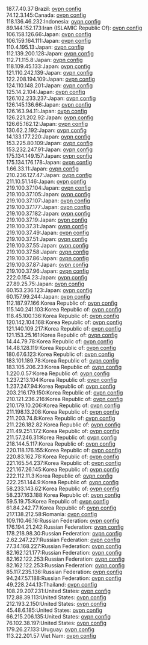 187.7.40.37:Brazil: [ovpn config](vpn/187_7_40_37.ovpn)  
74.12.3.145:Canada: [ovpn config](vpn/74_12_3_145.ovpn)  
118.136.46.232:Indonesia: [ovpn config](vpn/118_136_46_232.ovpn)  
89.144.152.173:Iran (ISLAMIC Republic Of): [ovpn config](vpn/89_144_152_173.ovpn)  
106.158.126.66:Japan: [ovpn config](vpn/106_158_126_66.ovpn)  
106.159.164.111:Japan: [ovpn config](vpn/106_159_164_111.ovpn)  
110.4.195.13:Japan: [ovpn config](vpn/110_4_195_13.ovpn)  
112.139.200.128:Japan: [ovpn config](vpn/112_139_200_128.ovpn)  
112.71.115.8:Japan: [ovpn config](vpn/112_71_115_8.ovpn)  
118.109.45.133:Japan: [ovpn config](vpn/118_109_45_133.ovpn)  
121.110.242.139:Japan: [ovpn config](vpn/121_110_242_139.ovpn)  
122.208.194.109:Japan: [ovpn config](vpn/122_208_194_109.ovpn)  
124.110.148.201:Japan: [ovpn config](vpn/124_110_148_201.ovpn)  
125.14.2.104:Japan: [ovpn config](vpn/125_14_2_104.ovpn)  
126.102.233.237:Japan: [ovpn config](vpn/126_102_233_237.ovpn)  
126.145.136.66:Japan: [ovpn config](vpn/126_145_136_66.ovpn)  
126.163.94.11:Japan: [ovpn config](vpn/126_163_94_11.ovpn)  
126.221.202.92:Japan: [ovpn config](vpn/126_221_202_92.ovpn)  
126.65.162.12:Japan: [ovpn config](vpn/126_65_162_12.ovpn)  
130.62.2.192:Japan: [ovpn config](vpn/130_62_2_192.ovpn)  
14.133.177.220:Japan: [ovpn config](vpn/14_133_177_220.ovpn)  
153.225.80.109:Japan: [ovpn config](vpn/153_225_80_109.ovpn)  
153.232.247.91:Japan: [ovpn config](vpn/153_232_247_91.ovpn)  
175.134.149.157:Japan: [ovpn config](vpn/175_134_149_157.ovpn)  
175.134.176.178:Japan: [ovpn config](vpn/175_134_176_178.ovpn)  
1.66.33.11:Japan: [ovpn config](vpn/1_66_33_11.ovpn)  
210.236.127.47:Japan: [ovpn config](vpn/210_236_127_47.ovpn)  
211.10.51.146:Japan: [ovpn config](vpn/211_10_51_146.ovpn)  
219.100.37.104:Japan: [ovpn config](vpn/219_100_37_104.ovpn)  
219.100.37.105:Japan: [ovpn config](vpn/219_100_37_105.ovpn)  
219.100.37.107:Japan: [ovpn config](vpn/219_100_37_107.ovpn)  
219.100.37.177:Japan: [ovpn config](vpn/219_100_37_177.ovpn)  
219.100.37.182:Japan: [ovpn config](vpn/219_100_37_182.ovpn)  
219.100.37.19:Japan: [ovpn config](vpn/219_100_37_19.ovpn)  
219.100.37.31:Japan: [ovpn config](vpn/219_100_37_31.ovpn)  
219.100.37.49:Japan: [ovpn config](vpn/219_100_37_49.ovpn)  
219.100.37.51:Japan: [ovpn config](vpn/219_100_37_51.ovpn)  
219.100.37.55:Japan: [ovpn config](vpn/219_100_37_55.ovpn)  
219.100.37.58:Japan: [ovpn config](vpn/219_100_37_58.ovpn)  
219.100.37.86:Japan: [ovpn config](vpn/219_100_37_86.ovpn)  
219.100.37.87:Japan: [ovpn config](vpn/219_100_37_87.ovpn)  
219.100.37.96:Japan: [ovpn config](vpn/219_100_37_96.ovpn)  
222.0.154.23:Japan: [ovpn config](vpn/222_0_154_23.ovpn)  
27.89.25.75:Japan: [ovpn config](vpn/27_89_25_75.ovpn)  
60.153.236.123:Japan: [ovpn config](vpn/60_153_236_123.ovpn)  
60.157.99.244:Japan: [ovpn config](vpn/60_157_99_244.ovpn)  
112.187.97.166:Korea Republic of: [ovpn config](vpn/112_187_97_166.ovpn)  
115.140.241.103:Korea Republic of: [ovpn config](vpn/115_140_241_103.ovpn)  
118.45.100.136:Korea Republic of: [ovpn config](vpn/118_45_100_136.ovpn)  
120.142.104.168:Korea Republic of: [ovpn config](vpn/120_142_104_168.ovpn)  
121.140.109.217:Korea Republic of: [ovpn config](vpn/121_140_109_217.ovpn)  
121.153.25.161:Korea Republic of: [ovpn config](vpn/121_153_25_161.ovpn)  
14.44.79.78:Korea Republic of: [ovpn config](vpn/14_44_79_78.ovpn)  
14.48.128.119:Korea Republic of: [ovpn config](vpn/14_48_128_119.ovpn)  
180.67.6.123:Korea Republic of: [ovpn config](vpn/180_67_6_123.ovpn)  
183.101.189.78:Korea Republic of: [ovpn config](vpn/183_101_189_78.ovpn)  
183.105.206.23:Korea Republic of: [ovpn config](vpn/183_105_206_23.ovpn)  
1.220.0.57:Korea Republic of: [ovpn config](vpn/1_220_0_57.ovpn)  
1.237.213.104:Korea Republic of: [ovpn config](vpn/1_237_213_104.ovpn)  
1.237.247.94:Korea Republic of: [ovpn config](vpn/1_237_247_94.ovpn)  
203.216.179.150:Korea Republic of: [ovpn config](vpn/203_216_179_150.ovpn)  
210.121.236.216:Korea Republic of: [ovpn config](vpn/210_121_236_216.ovpn)  
210.179.10.206:Korea Republic of: [ovpn config](vpn/210_179_10_206.ovpn)  
211.198.13.208:Korea Republic of: [ovpn config](vpn/211_198_13_208.ovpn)  
211.203.74.8:Korea Republic of: [ovpn config](vpn/211_203_74_8.ovpn)  
211.226.182.82:Korea Republic of: [ovpn config](vpn/211_226_182_82.ovpn)  
211.49.251.172:Korea Republic of: [ovpn config](vpn/211_49_251_172.ovpn)  
211.57.246.31:Korea Republic of: [ovpn config](vpn/211_57_246_31.ovpn)  
218.144.5.117:Korea Republic of: [ovpn config](vpn/218_144_5_117.ovpn)  
220.118.176.155:Korea Republic of: [ovpn config](vpn/220_118_176_155.ovpn)  
220.83.162.78:Korea Republic of: [ovpn config](vpn/220_83_162_78.ovpn)  
221.165.54.237:Korea Republic of: [ovpn config](vpn/221_165_54_237.ovpn)  
221.167.26.145:Korea Republic of: [ovpn config](vpn/221_167_26_145.ovpn)  
222.112.11.3:Korea Republic of: [ovpn config](vpn/222_112_11_3.ovpn)  
222.251.144.9:Korea Republic of: [ovpn config](vpn/222_251_144_9.ovpn)  
58.233.143.62:Korea Republic of: [ovpn config](vpn/58_233_143_62.ovpn)  
58.237.163.188:Korea Republic of: [ovpn config](vpn/58_237_163_188.ovpn)  
59.5.19.75:Korea Republic of: [ovpn config](vpn/59_5_19_75.ovpn)  
61.84.242.77:Korea Republic of: [ovpn config](vpn/61_84_242_77.ovpn)  
217.138.212.58:Romania: [ovpn config](vpn/217_138_212_58.ovpn)  
109.110.46.16:Russian Federation: [ovpn config](vpn/109_110_46_16.ovpn)  
176.194.21.242:Russian Federation: [ovpn config](vpn/176_194_21_242.ovpn)  
178.218.98.30:Russian Federation: [ovpn config](vpn/178_218_98_30.ovpn)  
2.62.247.227:Russian Federation: [ovpn config](vpn/2_62_247_227.ovpn)  
77.34.168.227:Russian Federation: [ovpn config](vpn/77_34_168_227.ovpn)  
82.162.121.177:Russian Federation: [ovpn config](vpn/82_162_121_177.ovpn)  
82.162.122.253:Russian Federation: [ovpn config](vpn/82_162_122_253.ovpn)  
82.162.122.253:Russian Federation: [ovpn config](vpn/82_162_122_253.ovpn)  
85.117.235.136:Russian Federation: [ovpn config](vpn/85_117_235_136.ovpn)  
94.247.57.188:Russian Federation: [ovpn config](vpn/94_247_57_188.ovpn)  
49.228.244.13:Thailand: [ovpn config](vpn/49_228_244_13.ovpn)  
108.29.207.231:United States: [ovpn config](vpn/108_29_207_231.ovpn)  
172.88.39.113:United States: [ovpn config](vpn/172_88_39_113.ovpn)  
212.193.2.150:United States: [ovpn config](vpn/212_193_2_150.ovpn)  
45.48.6.185:United States: [ovpn config](vpn/45_48_6_185.ovpn)  
66.215.206.135:United States: [ovpn config](vpn/66_215_206_135.ovpn)  
76.102.38.197:United States: [ovpn config](vpn/76_102_38_197.ovpn)  
179.26.27.133:Uruguay: [ovpn config](vpn/179_26_27_133.ovpn)  
113.22.201.57:Viet Nam: [ovpn config](vpn/113_22_201_57.ovpn)  
